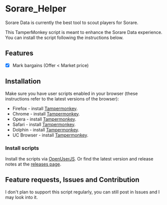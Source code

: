 # Sorare_Helper

Sorare Data is currently the best tool to scout players for Sorare.

This TamperMonkey script is meant to enhance the Sorare Data experience. You can install the script following the instructions below.

## Features
- [x] Mark bargains (Offer < Market price)

## Installation
Make sure you have user scripts enabled in your browser (these instructions refer to the latest versions of the browser):

* Firefox - install [Tampermonkey](https://tampermonkey.net/?ext=dhdg&browser=firefox).
* Chrome - install [Tampermonkey](https://tampermonkey.net/?ext=dhdg&browser=chrome).
* Opera - install [Tampermonkey](https://tampermonkey.net/?ext=dhdg&browser=opera).
* Safari - install [Tampermonkey](https://tampermonkey.net/?ext=dhdg&browser=safari).
* Dolphin - install [Tampermonkey](https://tampermonkey.net/?ext=dhdg&browser=dolphin).
* UC Browser - install [Tampermonkey](https://tampermonkey.net/?ext=dhdg&browser=ucweb).

### Install scripts
Install the scripts via [OpenUserJS][install-script]. Or find the latest version and release notes at the [releases page](https://github.com/djizus/Sorare_Helper/releases).

## Feature requests, Issues and Contribution
I don't plan to support this script regularly, you can still post in Issues and I may look into it.

[issue-list]: https://github.com/djizus/Sorare_Helper/issues
[install-script]: https://openuserjs.org/install/djizus/Sorare_Helper.js
